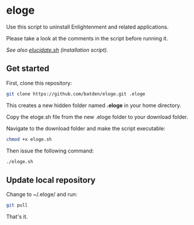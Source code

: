# eloge

Use this script to uninstall Enlightenment and related applications.

Please take a look at the comments in the script before running it.

*See also [elucidate.sh](https://github.com/batden/elucidate) (installation script).*

## Get started

First, clone this repository:

```bash
git clone https://github.com/batden/eloge.git .eloge
```

This creates a new hidden folder named **.eloge** in your home directory.

Copy the eloge.sh file from the new .eloge folder to your download folder.

Navigate to the download folder and make the script executable:

```bash
chmod +x eloge.sh
```

Then issue the following command:

```bash
./eloge.sh
```

## Update local repository

Change to ~/.eloge/ and run:

```bash
git pull
```

That's it.
